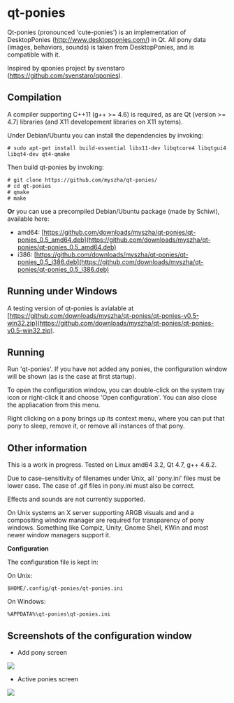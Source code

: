 qt-ponies
=========

Qt-ponies (pronounced 'cute-ponies') is an implementation of DesktopPonies (http://www.desktopponies.com/) in Qt.
All pony data (images, behaviors, sounds) is taken from DesktopPonies, and is compatible with it.

Inspired by qponies project by svenstaro (https://github.com/svenstaro/qponies).

Compilation
-----------
A compiler supporting C++11 (g++ >= 4.6) is required, as are Qt (version >= 4.7) libraries (and X11 developement libraries on X11 sytems).

Under Debian/Ubuntu you can install the dependencies by invoking:

    # sudo apt-get install build-essential libx11-dev libqtcore4 libqtgui4 libqt4-dev qt4-qmake

Then build qt-ponies by invoking:

    # git clone https://github.com/myszha/qt-ponies/
    # cd qt-ponies
    # qmake  
    # make  

**Or** you can use a precompiled Debian/Ubuntu package (made by Schiwi), available here:

* amd64: [https://github.com/downloads/myszha/qt-ponies/qt-ponies_0.5_amd64.deb](https://github.com/downloads/myszha/qt-ponies/qt-ponies_0.5_amd64.deb)
* i386: [https://github.com/downloads/myszha/qt-ponies/qt-ponies_0.5_i386.deb](https://github.com/downloads/myszha/qt-ponies/qt-ponies_0.5_i386.deb)

Running under Windows
-------
A testing version of qt-ponies is avialable at [https://github.com/downloads/myszha/qt-ponies/qt-ponies-v0.5-win32.zip](https://github.com/downloads/myszha/qt-ponies/qt-ponies-v0.5-win32.zip).

Running
-------
Run 'qt-ponies'. If you have not added any ponies, the configuration window
will be shown (as is the case at first startup). 

To open the configuration window, you can double-click on the system tray 
icon or right-click it and choose 'Open configuration'. You can also close
the appliacation from this menu.

Right clicking on a pony brings up its context menu, where you can put that
pony to sleep, remove it, or remove all instances of that pony.


Other information
-----------------
This is a work in progress.
Tested on Linux amd64 3.2, Qt 4.7, g++ 4.6.2.

Due to case-sensitivity of filenames under Unix, all 'pony.ini' files 
must be lower case. The case of .gif files in pony.ini must also be 
correct.

Effects and sounds are not currently supported.

On Unix systems an X server supporting ARGB visuals and and a compositing 
window manager are required for transparency of pony windows. Something like
Compiz, Unity, Gnome Shell, KWin and most newer window managers support it.

**Configuration**

The configuration file is kept in:

On Unix:

    $HOME/.config/qt-ponies/qt-ponies.ini

On Windows:

    %APPDATA%\qt-ponies\qt-ponies.ini


Screenshots of the configuration window
---------------------------------------

* Add pony screen
 
![](http://i.imgur.com/cObuc.png)


* Active ponies screen

![](http://i.imgur.com/rLhjM.png)
